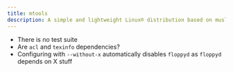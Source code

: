 ```yaml
---
title: mtools
description: A simple and lightweight Linux® distribution based on musl libc and toybox
---
```


- There is no test suite
- Are `acl` and `texinfo` dependencies?
- Configuring with `--without-x` automatically disables `floppyd` as `floppyd` depends on X stuff
